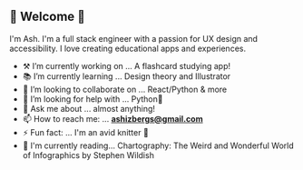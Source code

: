 ## 🌻 Welcome 🌻 

I'm Ash. I'm a full stack engineer with a passion for UX design and accessibility. I love creating educational apps and experiences. 

- ⚒ I’m currently working on ... A flashcard studying app! 
- 📚 I’m currently learning ... Design theory and Illustrator
- 👯 I’m looking to collaborate on ... React/Python & more
- 🤔 I’m looking for help with ... Python🐍
- 💬 Ask me about ... almost anything! 
- 📫 How to reach me: ... **ashizbergs@gmail.com** 
- ⚡ Fun fact: ... I'm an avid knitter 🧶
- 📖 I'm currently reading... Chartography: The Weird and Wonderful World of Infographics by Stephen Wildish

